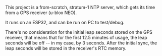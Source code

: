 
This project is a from-scratch, stratum-1 NTP server, which gets its time from a GPS receiver (u-blox NEO).

It runs on an ESP32, and can be run on PC to test/debug.


There's no consideration for the initial leap seconds stored on the GPS receiver, that means that for the first 12.5 minutes of usage, the leap seconds will be off -- in my case, by 3 seconds.
After the initial sync, the leap seconds will be stored in the receiver's RTC memory.

